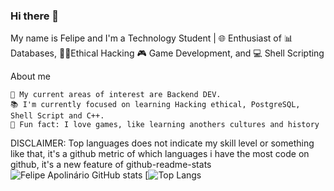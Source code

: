 ### Hi there 👋

My name is Felipe and I'm a Technology Student | 🌐 Enthusiast of 📊 Databases, 🧑‍💻Ethical Hacking 🎮 Game Development, and 💻 Shell Scripting


About me
    
    📌 My current areas of interest are Backend DEV.
    📚 I'm currently focused on learning Hacking ethical, PostgreSQL, Shell Script and C++.
    📎 Fun fact: I love games, like learning anothers cultures and history

    
DISCLAIMER: Top languages does not indicate my skill level or something like that, it's a github metric of which languages i have the most code on github, it's a new feature of github-readme-stats
![Felipe Apolinário GitHub stats](https://github-readme-stats.vercel.app/api?username=fadokkx&show_icons=true&theme=dracula)
[![Top Langs](https://github-readme-stats.vercel.app/api/top-langs/?username=fadokkx&show_icons=true&theme=dracula)
